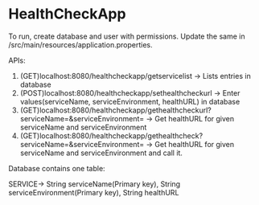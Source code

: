 # HealthCheckApp

To run, create database and user with permissions. Update the same in /src/main/resources/application.properties.

APIs:

1. (GET)localhost:8080/healthcheckapp/getservicelist -> Lists entries in database
2. (POST)localhost:8080/healthcheckapp/sethealthcheckurl -> Enter values(serviceName, serviceEnvironment, healthURL) in database
3. (GET)localhost:8080/healthcheckapp/gethealthcheckurl?serviceName=<example>&serviceEnvironment=<example> -> Get healthURL for given serviceName and serviceEnvironment
4. (GET)localhost:8080/healthcheckapp/gethealthcheck?serviceName=<example>&serviceEnvironment=<example> -> Get healthURL for given serviceName and serviceEnvironment and call it.
  

Database contains one table:

SERVICE->
String serviceName(Primary key),
String serviceEnvironment(Primary key),
String healthURL
